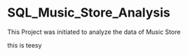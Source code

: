 # SQL_Music_Store_Analysis
This Project was initiated to analyze the data of Music Store

this is teesy
